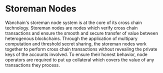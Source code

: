 # Storeman Nodes  

Wanchain's storeman node system is at the core of its cross chain technology. Storeman nodes are nodes which verify cross chain transactions and ensure the smooth and secure transfer of value between heterogenous blockchains. Through the application of multipary computation and threshold secret sharing, the storeman nodes work together to perform cross chain transactions without revealing the private keys of the accounts involved. To ensure their honest behavior, node operators are required to put up collateral which covers the value of any transactions they process. 

